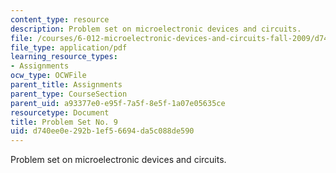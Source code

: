 ```yaml
---
content_type: resource
description: Problem set on microelectronic devices and circuits.
file: /courses/6-012-microelectronic-devices-and-circuits-fall-2009/d740ee0e292b1ef56694da5c088de590_MIT6_012F09_assn09.pdf
file_type: application/pdf
learning_resource_types:
- Assignments
ocw_type: OCWFile
parent_title: Assignments
parent_type: CourseSection
parent_uid: a93377e0-e95f-7a5f-8e5f-1a07e05635ce
resourcetype: Document
title: Problem Set No. 9
uid: d740ee0e-292b-1ef5-6694-da5c088de590
---
```

Problem set on microelectronic devices and circuits.

